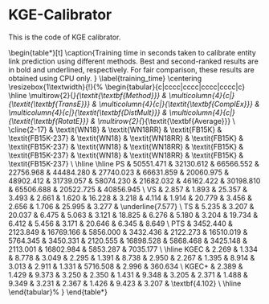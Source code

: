 # KGE-Calibrator
This is the code of KGE calibrator. 


\begin{table*}[t]
\caption{Training time in seconds taken to calibrate entity link prediction using different methods. Best and second-ranked results are in bold and underlined, respectively. For fair comparison, these results are obtained using CPU only. }
\label{training_time}
\centering
\resizebox{1\textwidth}{!}{%
\begin{tabular}{c|cccc|cccc|cccc|cccc|c}
\hline
\multirow{2}{*}{\textit{\textbf{Method}}} & \multicolumn{4}{c|}{\textit{\textbf{TransE}}} & \multicolumn{4}{c|}{\textit{\textbf{ComplEx}}}  & \multicolumn{4}{c|}{\textit{\textbf{DistMult}}}   & \multicolumn{4}{c|}{\textit{\textbf{RotatE}}} & \multirow{2}{*}{\textit{\textbf{Average}}} \\ \cline{2-17}
& \textit{WN18} & \textit{WN18RR} & \textit{FB15K} & \textit{FB15K-237} & \textit{WN18} & \textit{WN18RR} & \textit{FB15K} & \textit{FB15K-237} & \textit{WN18} & \textit{WN18RR} & \textit{FB15K} & \textit{FB15K-237} & \textit{WN18} & \textit{WN18RR} & \textit{FB15K} & \textit{FB15K-237} \\
\hline
\hline
PS & 50551.471 & 32130.612 & 66566.552 & 22756.968 & 44484.280 & 27740.023 & 66631.859 & 20060.975 & 48902.412 & 31739.057 & 58074.230 & 21682.032 & 46162.422 & 30198.810 & 65506.688 & 20522.725 & 40856.945 \\ 
VS & 2.857 & 1.893 & 25.357 & 3.493 & 2.661 & 1.620 & 16.228 & 3.218 & 4.114 & 1.914 & 20.779 & 3.456 & 2.656 & 1.706 & 25.995 & 3.277 & \underline{7.577} \\ 
TS & 5.235 & 3.207 & 20.037 & 6.475 & 5.063 & 3.121 & 18.825 & 6.276 & 5.180 & 3.204 & 19.734 & 6.412 & 5.456 & 3.171 & 20.646 & 6.345 & 8.649 \\ 
PTS & 3452.440 & 2123.849 & 16769.166 & 5856.000 & 3432.436 & 2122.273 & 16510.019 & 5764.345 & 3450.331 & 2120.555 & 16898.528 & 5868.468 & 3425.148 & 2113.001 & 16802.984 & 5853.287 & 7035.177 \\ \hline
KGEC & 2.269 & 1.334 & 8.778 & 3.049 & 2.295 & 1.391 & 8.738 & 2.950 & 2.267 & 1.395 & 8.914 & 3.013 & 2.911 & 1.331 & 5716.508 & 2.996 & 360.634 \\ 
KGEC+ & 2.389 & 1.429 & 9.373 & 3.250 & 2.350 & 1.431 & 9.348 & 3.205 & 2.371 & 1.488 & 9.349 & 3.231 & 2.367 & 1.426 & 9.423 & 3.207 & \textbf{4.102} \\ \hline
\end{tabular}%
}
\end{table*}
